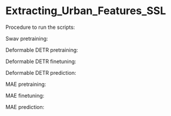 # Extracting_Urban_Features_SSL

Procedure to run the scripts:

Swav pretraining:

Deformable DETR pretraining:

Deformable DETR finetuning:

Deformable DETR prediction:

MAE pretraining:

MAE finetuning:

MAE prediction:
